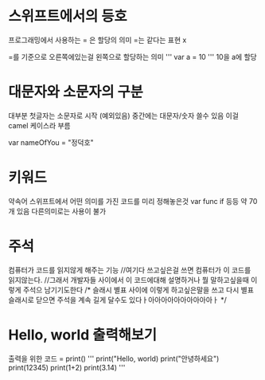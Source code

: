 # 스위프트에서의 등호

프로그래밍에서 사용하는 = 은 할당의 의미
=는 같다는 표현 x

=를 기준으로 오른쪽에있는걸 왼쪽으로 할당하는 의미
'''
var a = 10
'''
10을 a에 할당

# 대문자와 소문자의 구분
대부분 첫글자는 소문자로 시작 (예외있음)
중간에는 대문자/숫자 쓸수 있음
이걸 camel 케이스라 부름

var nameOfYou = "정덕호"

# 키워드
약속어
스위프트에서 어떤 의미를 가진 코드를 미리 정해놓은것
var
func
if
등등 약 70개 있음 다른의미로는 사용이 불가

# 주석
컴퓨터가 코드를 읽지않게 해주는 기능
//여기다 쓰고싶은걸 쓰면 컴퓨터가 이 코드를 읽지않는다.
//그래서 개발자들 사이에서 이 코드에대해 설명하거나 뭘 말하고싶을때 이렇게 주석으 남기기도한다
/* 슬래시 별표 사이에 이렇게 하고싶은말을 쓰고 다시 별표 슬래시로 닫으면 주석을 계속 길게 달수도 있다ㅏ아아아아아아아아아아ㅏ */

# Hello, world 출력해보기

출력을 위한 코드 = print()
'''
print("Hello, world)
print("안녕하세요")
print(12345)
print(1+2)
print(3.14)
'''